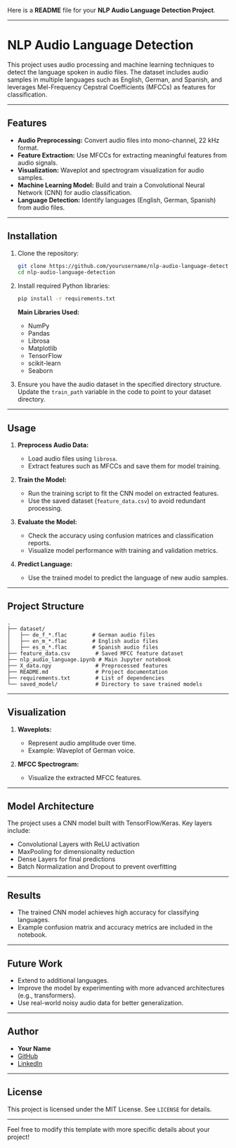 Here is a **README** file for your **NLP Audio Language Detection Project**. 

---

# NLP Audio Language Detection

This project uses audio processing and machine learning techniques to detect the language spoken in audio files. The dataset includes audio samples in multiple languages such as English, German, and Spanish, and leverages Mel-Frequency Cepstral Coefficients (MFCCs) as features for classification.

---

## Features
- **Audio Preprocessing:** Convert audio files into mono-channel, 22 kHz format.
- **Feature Extraction:** Use MFCCs for extracting meaningful features from audio signals.
- **Visualization:** Waveplot and spectrogram visualization for audio samples.
- **Machine Learning Model:** Build and train a Convolutional Neural Network (CNN) for audio classification.
- **Language Detection:** Identify languages (English, German, Spanish) from audio files.

---

## Installation

1. Clone the repository:
   ```bash
   git clone https://github.com/yourusername/nlp-audio-language-detection.git
   cd nlp-audio-language-detection
   ```

2. Install required Python libraries:
   ```bash
   pip install -r requirements.txt
   ```

   **Main Libraries Used:**
   - NumPy
   - Pandas
   - Librosa
   - Matplotlib
   - TensorFlow
   - scikit-learn
   - Seaborn

3. Ensure you have the audio dataset in the specified directory structure. Update the `train_path` variable in the code to point to your dataset directory.

---

## Usage

1. **Preprocess Audio Data:**
   - Load audio files using `librosa`.
   - Extract features such as MFCCs and save them for model training.

2. **Train the Model:**
   - Run the training script to fit the CNN model on extracted features.
   - Use the saved dataset (`feature_data.csv`) to avoid redundant processing.

3. **Evaluate the Model:**
   - Check the accuracy using confusion matrices and classification reports.
   - Visualize model performance with training and validation metrics.

4. **Predict Language:**
   - Use the trained model to predict the language of new audio samples.

---

## Project Structure

```plaintext
.
├── dataset/
│   ├── de_f_*.flac        # German audio files
│   ├── en_m_*.flac        # English audio files
│   ├── es_m_*.flac        # Spanish audio files
├── feature_data.csv        # Saved MFCC feature dataset
├── nlp_audio_language.ipynb # Main Jupyter notebook
├── X_data.npy              # Preprocessed features
├── README.md               # Project documentation
├── requirements.txt        # List of dependencies
└── saved_model/            # Directory to save trained models
```

---

## Visualization

1. **Waveplots:**
   - Represent audio amplitude over time.
   - Example: Waveplot of German voice.

2. **MFCC Spectrogram:**
   - Visualize the extracted MFCC features.

---

## Model Architecture

The project uses a CNN model built with TensorFlow/Keras. Key layers include:
- Convolutional Layers with ReLU activation
- MaxPooling for dimensionality reduction
- Dense Layers for final predictions
- Batch Normalization and Dropout to prevent overfitting

---

## Results

- The trained CNN model achieves high accuracy for classifying languages.
- Example confusion matrix and accuracy metrics are included in the notebook.

---

## Future Work
- Extend to additional languages.
- Improve the model by experimenting with more advanced architectures (e.g., transformers).
- Use real-world noisy audio data for better generalization.

---

## Author

- **Your Name**
- [GitHub](https://github.com/yourusername)
- [LinkedIn](https://linkedin.com/in/yourprofile)

---

## License

This project is licensed under the MIT License. See `LICENSE` for details.

--- 

Feel free to modify this template with more specific details about your project!
